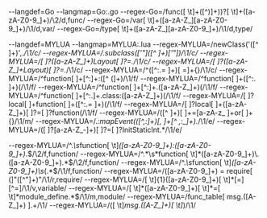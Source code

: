 --langdef=Go
--langmap=Go:.go
--regex-Go=/func([ \t]+\([^)]+\))?[ \t]+([a-zA-Z0-9_]+)/\2/d,func/
--regex-Go=/var[ \t]+([a-zA-Z_][a-zA-Z0-9_]+)/\1/d,var/
--regex-Go=/type[ \t]+([a-zA-Z_][a-zA-Z0-9_]+)/\1/d,type/

--langdef=MYLUA
--langmap=MYLUA:.lua
--regex-MYLUA=/newClass\(\'([^ ]+)\',.*/\1/c/
--regex-MYLUA=/.*subclass\([\'\"]([^ ]+)[\'\"]\)/\1/c/
--regex-MYLUA=/[ ]?([a-zA-Z_]+)Layout[ ]?=.*/\1/c/
--regex-MYLUA=/[ ]?([a-zA-Z_]+Layout)[ ]?=.*/\1/c/
--regex-MYLUA=/^([^:.= ]+)[ =]+\{\}/\1/c/
--regex-MYLUA=/^function[ ]+[^:]+:([^ \(]+)/\1/f/
--regex-MYLUA=/^function[ ]+([^:. ]+)\(/\1/f/
--regex-MYLUA=/^function[ ]+[^:]+\.([a-zA-Z_]+)\(/\1/f/
--regex-MYLUA=/^function[ ]+[^:.]+\.class:([a-zA-Z_]+)\(/\1/f/
--regex-MYLUA=/[ ]?local[ ]+function[ ]+([^:.= ]+)\(/\1/f/
--regex-MYLUA=/[ ]?local[ ]+([a-zA-Z_]+)[ ]?=[ ]?function\(/\1/f/
--regex-MYLUA=/([^ ]+)[ ]+=[a-zA-z_ ]+or[ ]+{}/\1/m/
--regex-MYLUA=/.*:mapEvent\(([^,:]+)[, ]+[^ ,:_]+\).*/\1/e/
--regex-MYLUA=/([ ]?[a-zA-Z_-]+)[ ]?=[ ]?InitStaticInt.*/\1/e/

--regex-MYLUA=/^.*\s*function[ \t]*([a-zA-Z0-9_]+):([a-zA-Z0-9_]+).*$/\2/f,function/
--regex-MYLUA=/^.*\s*function[ \t]*([a-zA-Z0-9_]+)\.([a-zA-Z0-9_]+).*$/\2/f,function/
--regex-MYLUA=/^.*\s*function[ \t]*([a-zA-Z0-9_]+)\s*\(.*$/\1/f,function/
--regex-MYLUA=/([a-zA-Z0-9_]+) = require[ (]"([^"]+)"/\1/r,require/
--regex-MYLUA=/[ \t]{1}([a-zA-Z0-9_]+)[ \t]*[=][^=]/\1/v,variable/
--regex-MYLUA=/[ \t]*([a-zA-Z0-9_]+)[ \t]*=[ \t]*module_define.*$/\1/m,module/
--regex-MYLUA=/func_table\[ msg\.([A-Z_]+) \].+/\1/
--regex-MYLUA=/\([ \t]*msg.([A-Z_]+)[ \t]*\)/\1/
